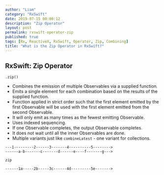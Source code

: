 ```yaml
---
author: "Liam"
category: "RxSwift"
date: 2019-07-15 00:00:12
description: "Zip Operator"
layout: post
permalink: rxswift-operator-zip
published: true
tags: [Rx, ReactiveX, RxSwift, Operator, Zip, Combining]
title: "What is the Zip Operator in RxSwift?"
---
```


## RxSwift: Zip Operator

`.zip()`

- Combines the emission of multiple Observables via a supplied function.
- Emits a single element for each combination based on the results of the supplied function.
- Function applied in strict order such that the first element emitted by the first Observable will be used with the first element emitted from the second Observable.
- It will only emit as many times as the fewest emitting Observable.
- Uses indexed sequencing.
- If one Observable completes, the output Observable completes.
- It does not wait until all the inner Observables are done.
- Multiple variants just like `combineLatest` - one variant for collections.

```
---1---------2------3-------4----------5-------->
------a-b-------c-------d------e----f-------g--->

zip

------1a-----2b-----3c------4d---------5e------->
```
